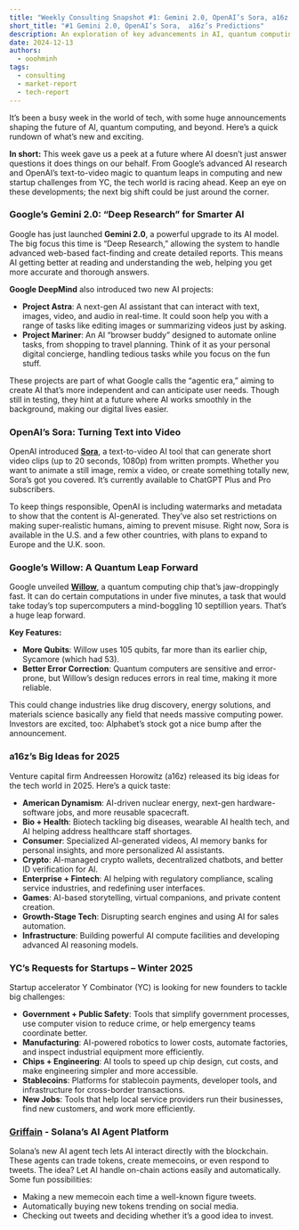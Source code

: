```yaml
---
title: "Weekly Consulting Snapshot #1: Gemini 2.0, OpenAI’s Sora, a16z’s Predictions"
short_title: "#1 Gemini 2.0, OpenAI’s Sora,  a16z’s Predictions"
description: An exploration of key advancements in AI, quantum computing, and emerging technologies reshaping consulting opportunities.
date: 2024-12-13
authors:
  - ooohminh
tags:
  - consulting
  - market-report
  - tech-report
---
```


It’s been a busy week in the world of tech, with some huge announcements shaping the future of AI, quantum computing, and beyond. Here’s a quick rundown of what’s new and exciting.

**In short:** This week gave us a peek at a future where AI doesn’t just answer questions it does things on our behalf. From Google’s advanced AI research and OpenAI’s text-to-video magic to quantum leaps in computing and new startup challenges from YC, the tech world is racing ahead. Keep an eye on these developments; the next big shift could be just around the corner.

### Google’s Gemini 2.0: “Deep Research” for Smarter AI

Google has just launched **Gemini 2.0**, a powerful upgrade to its AI model. The big focus this time is “Deep Research,” allowing the system to handle advanced web-based fact-finding and create detailed reports. This means AI getting better at reading and understanding the web, helping you get more accurate and thorough answers.

**Google DeepMind** also introduced two new AI projects:

- **Project Astra**: A next-gen AI assistant that can interact with text, images, video, and audio in real-time. It could soon help you with a range of tasks like editing images or summarizing videos just by asking.
- **Project Mariner**: An AI “browser buddy” designed to automate online tasks, from shopping to travel planning. Think of it as your personal digital concierge, handling tedious tasks while you focus on the fun stuff.

These projects are part of what Google calls the “agentic era,” aiming to create AI that’s more independent and can anticipate user needs. Though still in testing, they hint at a future where AI works smoothly in the background, making our digital lives easier.

### OpenAI’s Sora: Turning Text into Video

OpenAI introduced [**Sora**](https://www.theverge.com/2024/12/9/24317092/openai-sora-text-to-video-ai-launch), a text-to-video AI tool that can generate short video clips (up to 20 seconds, 1080p) from written prompts. Whether you want to animate a still image, remix a video, or create something totally new, Sora’s got you covered. It’s currently available to ChatGPT Plus and Pro subscribers.

To keep things responsible, OpenAI is including watermarks and metadata to show that the content is AI-generated. They’ve also set restrictions on making super-realistic humans, aiming to prevent misuse. Right now, Sora is available in the U.S. and a few other countries, with plans to expand to Europe and the U.K. soon.

### Google’s Willow: A Quantum Leap Forward

Google unveiled [**Willow**](https://www.theverge.com/2024/12/9/24317382/google-willow-quantum-computing-chip-breakthrough), a quantum computing chip that’s jaw-droppingly fast. It can do certain computations in under five minutes, a task that would take today’s top supercomputers a mind-boggling 10 septillion years. That’s a huge leap forward.

**Key Features:**

- **More Qubits**: Willow uses 105 qubits, far more than its earlier chip, Sycamore (which had 53).
- **Better Error Correction**: Quantum computers are sensitive and error-prone, but Willow’s design reduces errors in real time, making it more reliable.

This could change industries like drug discovery, energy solutions, and materials science basically any field that needs massive computing power. Investors are excited, too: Alphabet’s stock got a nice bump after the announcement.

### a16z’s Big Ideas for 2025

Venture capital firm Andreessen Horowitz (a16z) released its big ideas for the tech world in 2025. Here’s a quick taste:

- **American Dynamism**: AI-driven nuclear energy, next-gen hardware-software jobs, and more reusable spacecraft.
- **Bio + Health**: Biotech tackling big diseases, wearable AI health tech, and AI helping address healthcare staff shortages.
- **Consumer**: Specialized AI-generated videos, AI memory banks for personal insights, and more personalized AI assistants.
- **Crypto**: AI-managed crypto wallets, decentralized chatbots, and better ID verification for AI.
- **Enterprise + Fintech**: AI helping with regulatory compliance, scaling service industries, and redefining user interfaces.
- **Games**: AI-based storytelling, virtual companions, and private content creation.
- **Growth-Stage Tech**: Disrupting search engines and using AI for sales automation.
- **Infrastructure**: Building powerful AI compute facilities and developing advanced AI reasoning models.

### YC’s Requests for Startups – Winter 2025

Startup accelerator Y Combinator (YC) is looking for new founders to tackle big challenges:

- **Government + Public Safety**: Tools that simplify government processes, use computer vision to reduce crime, or help emergency teams coordinate better.
- **Manufacturing**: AI-powered robotics to lower costs, automate factories, and inspect industrial equipment more efficiently.
- **Chips + Engineering**: AI tools to speed up chip design, cut costs, and make engineering simpler and more accessible.
- **Stablecoins**: Platforms for stablecoin payments, developer tools, and infrastructure for cross-border transactions.
- **New Jobs**: Tools that help local service providers run their businesses, find new customers, and work more efficiently.

### [Griffain](https://griffain.com/home) - Solana’s AI Agent Platform

Solana’s new AI agent tech lets AI interact directly with the blockchain. These agents can trade tokens, create memecoins, or even respond to tweets. The idea? Let AI handle on-chain actions easily and automatically. Some fun possibilities:

- Making a new memecoin each time a well-known figure tweets.
- Automatically buying new tokens trending on social media.
- Checking out tweets and deciding whether it’s a good idea to invest.

